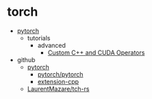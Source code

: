 # torch

- [pytorch](https://pytorch.org/)
  - tutorials
    - advanced
      - [Custom C++ and CUDA Operators](https://docs.pytorch.org/tutorials/advanced/cpp_custom_ops.html)
- github
  - [pytorch](https://github.com/pytorch)
    - [pytorch/pytorch](https://github.com/pytorch/pytorch)
    - [extension-cpp](https://github.com/pytorch/extension-cpp)
  - [LaurentMazare/tch-rs](https://github.com/LaurentMazare/tch-rs)

